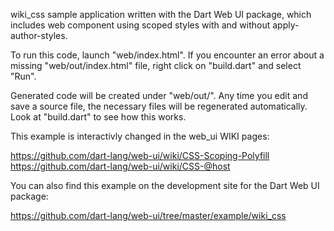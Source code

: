 wiki_css sample application written with the Dart Web UI package, which includes
web component using scoped styles with and without apply-author-styles.

To run this code, launch "web/index.html". If you encounter an error about a
missing "web/out/index.html" file, right click on "build.dart" and select "Run".

Generated code will be created under "web/out/". Any time you edit and save a
source file, the necessary files will be regenerated automatically. Look at
"build.dart" to see how this works.

This example is interactivly changed in the web_ui WIKI pages:

  https://github.com/dart-lang/web-ui/wiki/CSS-Scoping-Polyfill
  https://github.com/dart-lang/web-ui/wiki/CSS-@host

You can also find this example on the development site for the Dart Web UI
package:

  https://github.com/dart-lang/web-ui/tree/master/example/wiki_css

